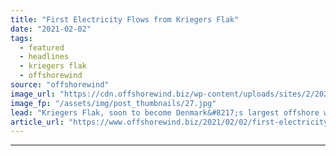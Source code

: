 ```yaml
---
title: "First Electricity Flows from Kriegers Flak"
date: "2021-02-02"
tags: 
  - featured
  - headlines
  - kriegers flak
  - offshorewind
source: "offshorewind"
image_url: "https://cdn.offshorewind.biz/wp-content/uploads/sites/2/2021/02/02103010/First-Electricity-Flows-from-Kriegers-Flak.jpg"
image_fp: "/assets/img/post_thumbnails/27.jpg"
lead: "Kriegers Flak, soon to become Denmark&#8217;s largest offshore wind farm in operation, has delivered"
article_url: "https://www.offshorewind.biz/2021/02/02/first-electricity-flows-from-kriegers-flak/"
---
```


---
